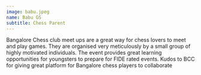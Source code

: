 ```yaml
---
image: babu.jpeg
name: Babu GS
subtitle: Chess Parent
---
```

Bangalore Chess club meet ups are a great way for chess lovers to meet and
play games. They are organised very meticulously by a small group of highly
motivated individuals. The event provides great learning opportunities for
youngsters to prepare for FIDE rated events. Kudos to BCC for giving great
platform for Bangalore chess players to collaborate
